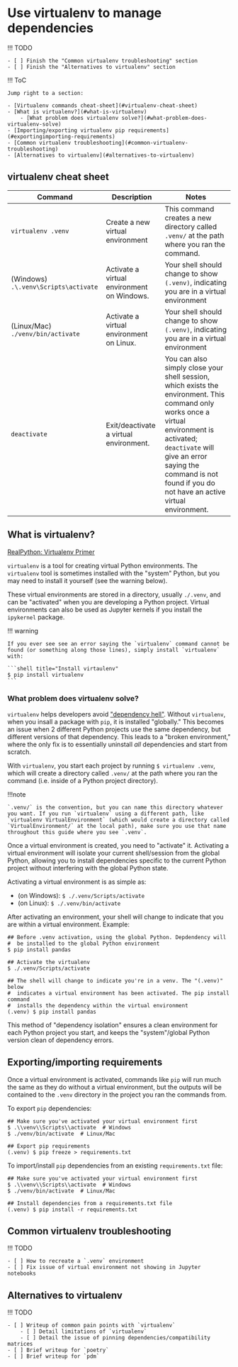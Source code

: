 # Use virtualenv to manage dependencies

!!! TODO

    - [ ] Finish the "Common virtualenv troubleshooting" section
    - [ ] Finish the "Alternatives to virtualenv" section

!!! ToC

    Jump right to a section:

    - [Virtualenv commands cheat-sheet](#virtualenv-cheat-sheet)
    - [What is virtualenv?](#what-is-virtualenv)
        - [What problem does virtualenv solve?](#what-problem-does-virtualenv-solve)
    - [Importing/exporting virtualenv pip requirements](#exportingimporting-requirements)
    - [Common virtualenv troubleshooting](#common-virtualenv-troubleshooting)
    - [Alternatives to virtualenv](#alternatives-to-virtualenv)

## virtualenv cheat sheet

| Command                              | Description                                | Notes                                                                                                                                                                                                                                                          |
| ------------------------------------ | ------------------------------------------ | -------------------------------------------------------------------------------------------------------------------------------------------------------------------------------------------------------------------------------------------------------------- |
| `virtualenv .venv`                   | Create a new virtual environment           | This command creates a new directory called `.venv/` at the path where you ran the command.                                                                                                                                                                    |
| (Windows) `.\.venv\Scripts\activate` | Activate a virtual environment on Windows. | Your shell should change to show `(.venv)`, indicating you are in a virtual environment                                                                                                                                                                        |
| (Linux/Mac) `./venv/bin/activate`    | Activate a virtual environment on Linux.   | Your shell should change to show `(.venv)`, indicating you are in a virtual environment                                                                                                                                                                        |
| `deactivate`                         | Exit/deactivate a virtual environment.     | You can also simply close your shell session, which exists the environment. This command only works once a virtual environment is activated; `deactivate` will give an error saying the command is not found if you do not have an active virtual environment. |

## What is virtualenv?

[RealPython: Virtualenv Primer](https://realpython.com/python-virtual-environments-a-primer/)

`virtualenv` is a tool for creating virtual Python environments. The `virtualenv` tool is sometimes installed with the "system" Python, but you may need to install it yourself (see the warning below).

These virtual environments are stored in a directory, usually `./.venv`, and can be "activated" when you are developing a Python project. Virtual environments can also be used as Jupyter kernels if you install the `ipykernel` package.

!!! warning

    If you ever see see an error saying the `virtualenv` command cannot be found (or something along those lines), simply install `virtualenv` with:

    ```shell title="Install virtaulenv"
    $ pip install virtualenv
    ```

### What problem does virtualenv solve?

`virtualenv` helps developers avoid ["dependency hell"](https://en.wikipedia.org/wiki/Dependency_hell). Without `virtualenv`, when you insall a package with `pip`, it is installed "globally." This becomes an issue when 2 different Python projects use the same dependency, but different versions of that dependency. This leads to a "broken environment," where the only fix is to essentially uninstall *all* dependencies and start from scratch.

With `virtualenv`, you start each project by running `$ virtualenv .venv`, which will create a directory called `.venv/` at the path where you ran the command (i.e. inside of a Python project directory).

!!!note

    `.venv/` is the convention, but you can name this directory whatever you want. If you run `virtualenv` using a different path, like `virtualenv VirtualEnvironment` (which would create a directory called `VirtualEnvironment/` at the local path), make sure you use that name throughout this guide where you see `.venv`.

Once a virtual environment is created, you need to "activate" it. Activating a virtual environment will isolate your current shell/session from the global Python, allowing you to install dependencies specific to the current Python project without interfering with the global Python state.

Activating a virtual environment is as simple as:

- (on Windows): `$ ./.venv/Scripts/activate`
- (on Linux): `$ ./.venv/bin/activate`

After activating an environment, your shell will change to indicate that you are within a virtual environment. Example:

```shell title="activating virtualenv"
## Before .venv activation, using the global Python. Depdendency will
#  be installed to the global Python environment
$ pip install pandas

## Activate the virtualenv
$ ./.venv/Scripts/activate

## The shell will change to indicate you're in a venv. The "(.venv)" below
#  indicates a virtual environment has been activated. The pip install command
#  installs the dependency within the virtual environment
(.venv) $ pip install pandas
```

This method of "dependency isolation" ensures a clean environment for each Python project you start, and keeps the "system"/global Python version clean of dependency errors.

## Exporting/importing requirements

Once a virtual environment is activated, commands like `pip` will run much the same as they do without a virtual environment, but the outputs will be contained to the `.venv` directory in the project you ran the commands from.

To export `pip` dependencies:

```shell title="Export pip requirements"
## Make sure you've activated your virtual environment first
$ .\\venv\\Scripts\\activate  # Windows
$ ./venv/bin/activate  # Linux/Mac

## Export pip requirements
(.venv) $ pip freeze > requirements.txt

```

To import/install `pip` dependencies from an existing `requirements.txt` file:

```shell title="Import pip requirements"
## Make sure you've activated your virtual environment first
$ .\\venv\\Scripts\\activate  # Windows
$ ./venv/bin/activate  # Linux/Mac

## Install dependencies from a requirements.txt file
(.venv) $ pip install -r requirements.txt

```

## Common virtualenv troubleshooting

!!! TODO

    - [ ] How to recreate a `.venv` environment
    - [ ] Fix issue of virtual environment not showing in Jupyter notebooks

## Alternatives to virtualenv

!!! TODO

    - [ ] Writeup of common pain points with `virtualenv`
        - [ ] Detail limitations of `virtualenv`
        - [ ] Detail the issue of pinning dependencies/compatibility matrices
    - [ ] Brief writeup for `poetry`
    - [ ] Brief writeup for `pdm`
